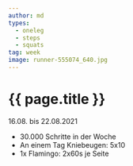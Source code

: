 ```yaml
---
author: md
types:
  - oneleg
  - steps
  - squats
tag: week
image: runner-555074_640.jpg
---
```

# {{ page.title }}
16.08. bis 22.08.2021

- 30.000 Schritte in der Woche
- An einem Tag Kniebeugen: 5x10
- 1x Flamingo: 2x60s je Seite